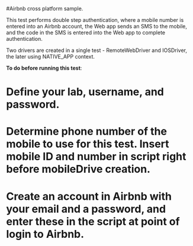#Airbnb cross platform sample.

This test performs double step authentication, where a mobile number is entered into an Airbnb account, 
the Web app sends an SMS to the mobile, and the code in the SMS is entered into the Web app to complete authentication.

Two drivers are created in a single test - RemoteWebDriver and IOSDriver, the later using NATIVE_APP context. 

**To do before running this test**:
# Define your lab, username, and password.
# Determine phone number of the mobile to use for this test. Insert mobile ID and number in script right before mobileDrive creation.
# Create an account in Airbnb with your email and a password, and enter these in the script at point of login to Airbnb.
